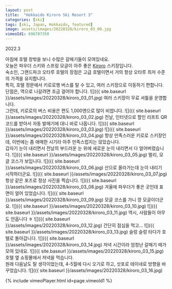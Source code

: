 ```yaml
---
layout: post
title:  "Hokkaido Kiroro Ski Resort 3"
categories: [ski]
tags: [ski, Japan, Hokkaido, featured]
image: assets/images/20220328/kiroro_03_00.jpg
vimeoId1: 696787350
---
```

2022.3

아침에 호텔 창밖을 보니 수많은 갈매기들이 모여있네요.<br>
오늘은 파우더 스키와 스프링 모글이 아주 좋은 [Kiroro][kiroro1] 스키장입니다.<br>
숙소인, 그랜드파크 오타루 호텔의 장점은 고급 호텔이면서 거의 항상 오타루 최저 수준의 가격을 유지합니다.<br>
특히, 호텔 정문에서 키로로행 버스를 탈 수 있고, 여러 스키장으로 이동하기 편합니다.<br>
단점은, 역으로 나갈려면 조금 걸어야 합니다.
![]({{ site.baseurl }}/assets/images/20220328/kiroro_03_01.jpg)
여러 스키장이 무료 셔틀을 운영합니다.<br>
그런데, 키로로의 버스 비용은 편도 1,000엔으로 많이 비쌉니다.
![]({{ site.baseurl }}/assets/images/20220328/kiroro_03_02.jpg)
전날, 인터넷으로 할인 리프트 QR 코드를 받아서 자동 발매기에 대니 바로 나옵니다.
![]({{ site.baseurl }}/assets/images/20220328/kiroro_03_03.jpg)
![]({{ site.baseurl }}/assets/images/20220328/kiroro_03_04.jpg)
항상 만족스러운 키로로 스키장인데, 이번에는 좀 애매한 시기라 아주 만족스럽지는 않았습니다.<br>
갑자기 눈이 내리면서 전날의 부드러운 눈 위에 새로운 눈이 내리면서 다 얼어버렸습니다.
![]({{ site.baseurl }}/assets/images/20220328/kiroro_03_05.jpg)
멀리, 모글 코스가 보입니다.
![]({{ site.baseurl }}/assets/images/20220328/kiroro_03_06.jpg)
산으로 올라가는데 눈이 내리기 시작하더군요.
![]({{ site.baseurl }}/assets/images/20220328/kiroro_03_07.jpg)
항상 같은 포즈로 정상 사진을 찍습니다.
![]({{ site.baseurl }}/assets/images/20220328/kiroro_03_08.jpg)
겨울에 파우더가 좋은 곳인데 표면이 얼어 있었습니다.
![]({{ site.baseurl }}/assets/images/20220328/kiroro_03_09.jpg)
모글 코스를 가니 깡 모글이더군요.
![]({{ site.baseurl }}/assets/images/20220328/kiroro_03_10.jpg)
![]({{ site.baseurl }}/assets/images/20220328/kiroro_03_11.jpg)
역시, 사람들이 아무도 안옵니다 ㅎ
![]({{ site.baseurl }}/assets/images/20220328/kiroro_03_12.jpg)
간단히 점심을 먹고...
![]({{ site.baseurl }}/assets/images/20220328/kiroro_03_13.jpg)
슬렁 슬렁 타다가 호텔로 돌아갑니다.
![]({{ site.baseurl }}/assets/images/20220328/kiroro_03_14.jpg)
저녁 시간이라 엄청난 갈매기 떼가 모여 있네요.
![]({{ site.baseurl }}/assets/images/20220328/kiroro_03_15.jpg)
호텔 옆 쇼핑몰에서 저녁을 먹습니다.<br>
원래 다음날도 탈 생각이었는데, 4-5월에 다시 오기로 하고, 삿포로 테이네로 방향을 바꾸었습니다.
![]({{ site.baseurl }}/assets/images/20220328/kiroro_03_16.jpg)

{% include vimeoPlayer.html id=page.vimeoId1 %}

[kiroro1]: https://www.kiroro.co.jp
